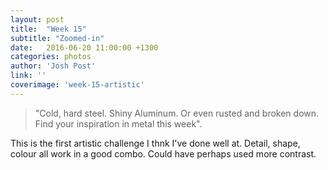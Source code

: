 ```yaml
---
layout: post
title:  "Week 15"
subtitle: "Zoomed-in"
date:   2016-06-20 11:00:00 +1300
categories: photos
author: 'Josh Post'
link: ''
coverimage: 'week-15-artistic'
---
```


> "Cold, hard steel. Shiny Aluminum. Or even rusted and broken down. Find your inspiration in metal this week".

This is the first artistic challenge I thnk I've done well at. Detail, shape, colour all work in a good combo. Could have perhaps used more contrast.